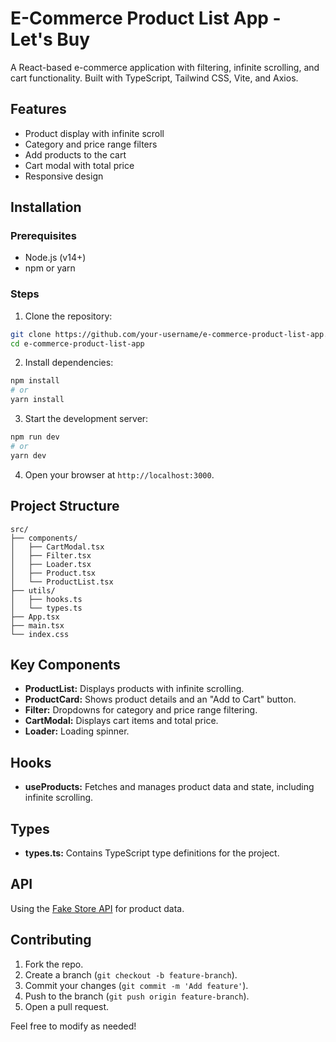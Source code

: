# E-Commerce Product List App - Let's Buy

A React-based e-commerce application with filtering, infinite scrolling, and cart functionality. Built with TypeScript, Tailwind CSS, Vite, and Axios.

## Features

- Product display with infinite scroll
- Category and price range filters
- Add products to the cart
- Cart modal with total price
- Responsive design

## Installation

### Prerequisites

- Node.js (v14+)
- npm or yarn

### Steps

1. Clone the repository:

```bash
git clone https://github.com/your-username/e-commerce-product-list-app.git
cd e-commerce-product-list-app
```

2. Install dependencies:

```bash
npm install
# or
yarn install
```

3. Start the development server:

```bash
npm run dev
# or
yarn dev
```

4. Open your browser at `http://localhost:3000`.

## Project Structure

```
src/
├── components/
│   ├── CartModal.tsx
│   ├── Filter.tsx
│   ├── Loader.tsx
│   ├── Product.tsx
│   └── ProductList.tsx
├── utils/
│   ├── hooks.ts
│   └── types.ts
├── App.tsx
├── main.tsx
└── index.css
```

## Key Components

- **ProductList:** Displays products with infinite scrolling.
- **ProductCard:** Shows product details and an "Add to Cart" button.
- **Filter:** Dropdowns for category and price range filtering.
- **CartModal:** Displays cart items and total price.
- **Loader:** Loading spinner.

## Hooks

- **useProducts:** Fetches and manages product data and state, including infinite scrolling.

## Types

- **types.ts:** Contains TypeScript type definitions for the project.

## API

Using the [Fake Store API](https://fakestoreapi.com/) for product data.

## Contributing

1. Fork the repo.
2. Create a branch (`git checkout -b feature-branch`).
3. Commit your changes (`git commit -m 'Add feature'`).
4. Push to the branch (`git push origin feature-branch`).
5. Open a pull request.

Feel free to modify as needed!
